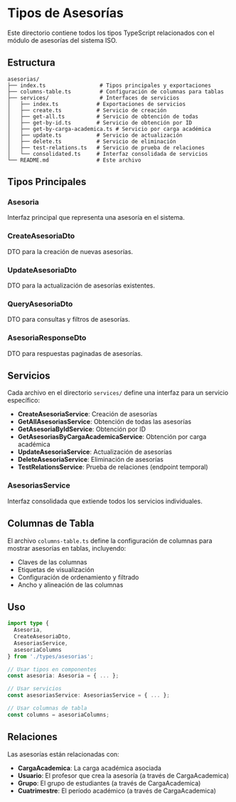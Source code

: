 # Tipos de Asesorías

Este directorio contiene todos los tipos TypeScript relacionados con el módulo de asesorías del sistema ISO.

## Estructura

```
asesorias/
├── index.ts                 # Tipos principales y exportaciones
├── columns-table.ts         # Configuración de columnas para tablas
├── services/                # Interfaces de servicios
│   ├── index.ts            # Exportaciones de servicios
│   ├── create.ts           # Servicio de creación
│   ├── get-all.ts          # Servicio de obtención de todas
│   ├── get-by-id.ts        # Servicio de obtención por ID
│   ├── get-by-carga-academica.ts # Servicio por carga académica
│   ├── update.ts           # Servicio de actualización
│   ├── delete.ts           # Servicio de eliminación
│   ├── test-relations.ts   # Servicio de prueba de relaciones
│   └── consolidated.ts     # Interfaz consolidada de servicios
└── README.md               # Este archivo
```

## Tipos Principales

### Asesoria

Interfaz principal que representa una asesoría en el sistema.

### CreateAsesoriaDto

DTO para la creación de nuevas asesorías.

### UpdateAsesoriaDto

DTO para la actualización de asesorías existentes.

### QueryAsesoriaDto

DTO para consultas y filtros de asesorías.

### AsesoriaResponseDto

DTO para respuestas paginadas de asesorías.

## Servicios

Cada archivo en el directorio `services/` define una interfaz para un servicio específico:

- **CreateAsesoriaService**: Creación de asesorías
- **GetAllAsesoriasService**: Obtención de todas las asesorías
- **GetAsesoriaByIdService**: Obtención por ID
- **GetAsesoriasByCargaAcademicaService**: Obtención por carga académica
- **UpdateAsesoriaService**: Actualización de asesorías
- **DeleteAsesoriaService**: Eliminación de asesorías
- **TestRelationsService**: Prueba de relaciones (endpoint temporal)

### AsesoriasService

Interfaz consolidada que extiende todos los servicios individuales.

## Columnas de Tabla

El archivo `columns-table.ts` define la configuración de columnas para mostrar asesorías en tablas, incluyendo:

- Claves de las columnas
- Etiquetas de visualización
- Configuración de ordenamiento y filtrado
- Ancho y alineación de las columnas

## Uso

```typescript
import type {
  Asesoria,
  CreateAsesoriaDto,
  AsesoriasService,
  asesoriaColumns
} from './types/asesorias';

// Usar tipos en componentes
const asesoria: Asesoria = { ... };

// Usar servicios
const asesoriasService: AsesoriasService = { ... };

// Usar columnas de tabla
const columns = asesoriaColumns;
```

## Relaciones

Las asesorías están relacionadas con:

- **CargaAcademica**: La carga académica asociada
- **Usuario**: El profesor que crea la asesoría (a través de CargaAcademica)
- **Grupo**: El grupo de estudiantes (a través de CargaAcademica)
- **Cuatrimestre**: El período académico (a través de CargaAcademica)
